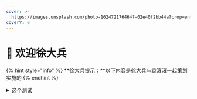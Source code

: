 ```yaml
---
cover: >-
  https://images.unsplash.com/photo-1624721764647-02e40f2bb44a?crop=entropy&cs=srgb&fm=jpg&ixid=MnwxOTcwMjR8MHwxfHNlYXJjaHw5fHwlRTUlQTklOUElRTclQTQlQkN8ZW58MHx8fHwxNjgwMDc4NDk2&ixlib=rb-4.0.3&q=85
coverY: 0
---
```


# 👋 欢迎徐大兵

{% hint style="info" %}
**徐大兵提示：**以下内容是徐大兵与袁滚滚一起策划实施的
{% endhint %}

<details>

<summary>这个测试</summary>

测试1

</details>
